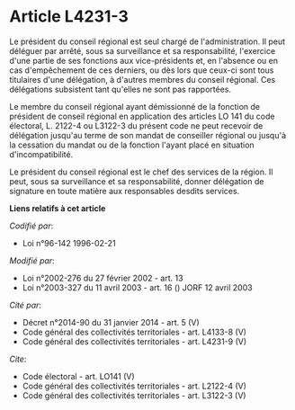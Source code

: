 # Article L4231-3

Le président du conseil régional est seul chargé de l'administration. Il peut déléguer par arrêté, sous sa surveillance et sa
responsabilité, l'exercice d'une partie de ses fonctions aux vice-présidents et, en l'absence ou en cas d'empêchement de ces
derniers, ou dès lors que ceux-ci sont tous titulaires d'une délégation, à d'autres membres du conseil régional. Ces
délégations subsistent tant qu'elles ne sont pas rapportées. 

Le membre du conseil régional ayant démissionné de la fonction de président de conseil régional en application des articles
LO 141 du code électoral, L. 2122-4 ou L3122-3 du présent code ne peut recevoir de délégation jusqu'au terme de son mandat de
conseiller régional ou jusqu'à la cessation du mandat ou de la fonction l'ayant placé en situation d'incompatibilité. 

Le président du conseil régional est le chef des services de la région. Il peut, sous sa surveillance et sa responsabilité,
donner délégation de signature en toute matière aux responsables desdits services.

**Liens relatifs à cet article**

_Codifié par_:

  - Loi n°96-142 1996-02-21

_Modifié par_:

  - Loi n°2002-276 du 27 février 2002 - art. 13
  - Loi n°2003-327 du 11 avril 2003 - art. 16 () JORF 12 avril 2003

_Cité par_:

  - Décret n°2014-90 du 31 janvier 2014 - art. 5 (V)
  - Code général des collectivités territoriales - art. L4133-8 (V)
  - Code général des collectivités territoriales - art. L4231-9 (V)

_Cite_:

  - Code électoral - art. LO141 (V)
  - Code général des collectivités territoriales - art. L2122-4 (V)
  - Code général des collectivités territoriales - art. L3122-3 (V)
